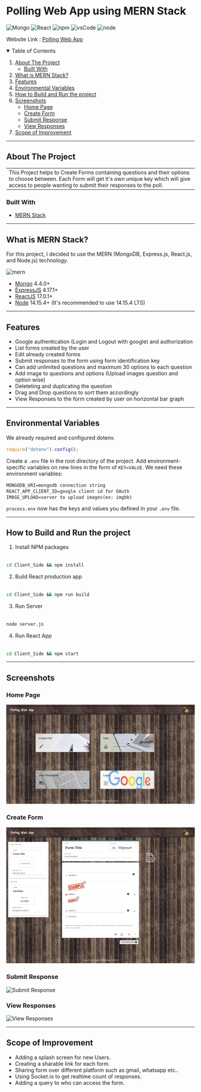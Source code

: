 # Polling Web App using MERN Stack

![Mongo](https://img.shields.io/badge/DB-MongoDB-yellow)
![React](https://aleen42.github.io/badges/src/react.svg)
![npm](https://aleen42.github.io/badges/src/npm.svg)
![vsCode](https://aleen42.github.io/badges/src/visual_studio_code.svg)
![node](https://aleen42.github.io/badges/src/node.svg)

Website Link : [Polling Web App](https://polling-mern-app.herokuapp.com/)

<!-- TABLE OF CONTENTS -->
<details open="open">
  <summary>Table of Contents</summary>
  <ol>
    <li>
      <a href="#about-the-project">About The Project</a>
      <ul>
        <li><a href="#built-with">Built With</a></li>
      </ul>
    </li>
    <li>
      <a href="#what-is-mern-stack">What is MERN Stack?</a>
    </li>
    <li>
      <a href="#features">Features</a>
    </li>
    <li>
      <a href="#environmental-variables">Environmental Variables</a>
    </li>
    <li>
      <a href="#how-to-build-and-run-the-project">How to Build and Run the project</a>
    </li>
    <li>
      <a href="#screenshots">Screenshots</a>
      <ul>
        <li><a href="#home-page">Home Page</a></li>
        <li><a href="#create-form">Create Form</a></li>
        <li><a href="#submit-response">Submit Response</a></li>
        <li><a href="#view-responses">View Responses</a></li>
      </ul>
    </li>
    <li>
      <a href="#scope-of-improvement">Scope of Improvement</a>
    </li>
  </ol>
</details>

---

<!-- ABOUT THE PROJECT -->

## About The Project

<table>
<tr>
<td>
This Project helps to Create Forms containing questions and their options to choose between. Each Form will get it's own unique key which will give access to people wanting to submit their responses to the poll. 
</td>
</tr>
</table>
  
### Built With
 - <a href="#what-is-mern-stack">MERN Stack</a>

---

## What is MERN Stack?

For this project, I decided to use the MERN (MongoDB, Express.js, React.js, and Node.js) technology.

![mern](https://miro.medium.com/max/678/1*dqvlaszRLvoPmARpOlLN9A.png)

- [Mongo](https://www.mongodb.com/) 4.4.0+
- [ExpressJS](https://expressjs.com/) 4.17.1+
- [ReactJS](https://reactjs.org/) 17.0.1+
- [Node](https://nodejs.org/en/) 14.15.4+ (It's recommended to use 14.15.4 LTS)

---

## Features

- Google authentication (Login and Logout with google) and authorization
- List forms created by the user
- Edit already created forms
- Submit responses to the form using form identification key
- Can add unlimited questions and maximum 30 options to each question
- Add image to questions and options (Upload images question and option wise)
- Deleteting and duplicating the question
- Drag and Drop questions to sort them accordingly
- View Responses to the form created by user on horizontal bar graph

---

## Environmental Variables

We already required and configured dotenv.

```javascript
require("dotenv").config();
```

Create a `.env` file in the root directory of the project. Add
environment-specific variables on new lines in the form of `KEY=VALUE`.
We need these environment variables:

```dosini
MONGODB_URI=mongodb connection string
REACT_APP_CLIENT_ID=google client id for OAuth
IMAGE_UPLOAD=server to upload images(ex: imgbb)
```

`process.env` now has the keys and values you defined in your `.env` file.

---

## How to Build and Run the project

1. Install NPM packages

```sh

cd Client_Side && npm install

```

2. Build React production app

```sh

cd Client_Side && npm run build

```

3. Run Server

```sh

node server.js

```

4. Run React App

```sh

cd Client_Side && npm start

```

---

## Screenshots

### Home Page

![Home Page](Client_Side/public/screenshots/home.png)

### Create Form

![Create Form](Client_Side/public/screenshots/form.png)

### Submit Response

![Submit Response](Client_Side/public/screenshots/Vote.png)

### View Responses

![View Responses](Client_Side/public/screenshots/response.png)

---

## Scope of Improvement

- Adding a splash screen for new Users.
- Creating a sharable link for each form.
- Sharing form over different platform such as gmail, whatsapp etc..
- Using Socket.io to get realtime count of responses.
- Adding a query to who can access the form.
